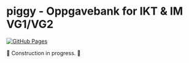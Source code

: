 # piggy - Oppgavebank for IKT & IM VG1/VG2

[![GitHub Pages](https://badgen.net/badge/visit/github%20pages/?icon=chrome)](https://piggy.iktim.no)

🚧 Construction in progress. 🚧